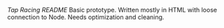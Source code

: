 *Tap Racing README*
Basic prototype. Written mostly in HTML with loose connection to Node.
Needs optimization and cleaning.
